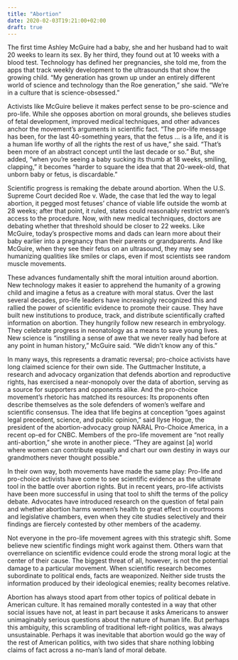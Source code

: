 ```yaml
---
title: "Abortion"
date: 2020-02-03T19:21:00+02:00
draft: true
---
```


The first time Ashley McGuire had a baby, she and her husband had to wait 20 weeks to learn its sex. By her third, they found out at 10 weeks with a blood test. Technology has defined her pregnancies, she told me, from the apps that track weekly development to the ultrasounds that show the growing child. “My generation has grown up under an entirely different world of science and technology than the Roe generation,” she said. “We’re in a culture that is science-obsessed.”


Activists like McGuire believe it makes perfect sense to be pro-science and pro-life. While she opposes abortion on moral grounds, she believes studies of fetal development, improved medical techniques, and other advances anchor the movement’s arguments in scientific fact. “The pro-life message has been, for the last 40-something years, that the fetus … is a life, and it is a human life worthy of all the rights the rest of us have,” she said. “That’s been more of an abstract concept until the last decade or so.” But, she added, “when you’re seeing a baby sucking its thumb at 18 weeks, smiling, clapping,” it becomes “harder to square the idea that that 20-week-old, that unborn baby or fetus, is discardable.”


Scientific progress is remaking the debate around abortion. When the U.S. Supreme Court decided Roe v. Wade, the case that led the way to legal abortion, it pegged most fetuses’ chance of viable life outside the womb at 28 weeks; after that point, it ruled, states could reasonably restrict women’s access to the procedure. Now, with new medical techniques, doctors are debating whether that threshold should be closer to 22 weeks. Like McGuire, today’s prospective moms and dads can learn more about their baby earlier into a pregnancy than their parents or grandparents. And like McGuire, when they see their fetus on an ultrasound, they may see humanizing qualities like smiles or claps, even if most scientists see random muscle movements.


These advances fundamentally shift the moral intuition around abortion. New technology makes it easier to apprehend the humanity of a growing child and imagine a fetus as a creature with moral status. Over the last several decades, pro-life leaders have increasingly recognized this and rallied the power of scientific evidence to promote their cause. They have built new institutions to produce, track, and distribute scientifically crafted information on abortion. They hungrily follow new research in embryology. They celebrate progress in neonatology as a means to save young lives. New science is “instilling a sense of awe that we never really had before at any point in human history,” McGuire said. “We didn’t know any of this.”


In many ways, this represents a dramatic reversal; pro-choice activists have long claimed science for their own side. The Guttmacher Institute, a research and advocacy organization that defends abortion and reproductive rights, has exercised a near-monopoly over the data of abortion, serving as a source for supporters and opponents alike. And the pro-choice movement’s rhetoric has matched its resources: Its proponents often describe themselves as the sole defenders of women’s welfare and scientific consensus. The idea that life begins at conception “goes against legal precedent, science, and public opinion,” said Ilyse Hogue, the president of the abortion-advocacy group NARAL Pro-Choice America, in a recent op-ed for CNBC. Members of the pro-life movement are “not really anti-abortion,” she wrote in another piece. “They are against [a] world where women can contribute equally and chart our own destiny in ways our grandmothers never thought possible.”


In their own way, both movements have made the same play: Pro-life and pro-choice activists have come to see scientific evidence as the ultimate tool in the battle over abortion rights. But in recent years, pro-life activists have been more successful in using that tool to shift the terms of the policy debate. Advocates have introduced research on the question of fetal pain and whether abortion harms women’s health to great effect in courtrooms and legislative chambers, even when they cite studies selectively and their findings are fiercely contested by other members of the academy.


Not everyone in the pro-life movement agrees with this strategic shift. Some believe new scientific findings might work against them. Others warn that overreliance on scientific evidence could erode the strong moral logic at the center of their cause. The biggest threat of all, however, is not the potential damage to a particular movement. When scientific research becomes subordinate to political ends, facts are weaponized. Neither side trusts the information produced by their ideological enemies; reality becomes relative.


Abortion has always stood apart from other topics of political debate in American culture. It has remained morally contested in a way that other social issues have not, at least in part because it asks Americans to answer unimaginably serious questions about the nature of human life. But perhaps this ambiguity, this scrambling of traditional left-right politics, was always unsustainable. Perhaps it was inevitable that abortion would go the way of the rest of American politics, with two sides that share nothing lobbing claims of fact across a no-man’s land of moral debate.

